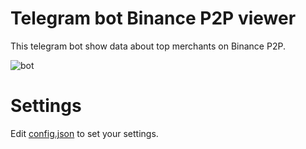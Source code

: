 # Telegram bot Binance P2P viewer
This telegram bot show data about top merchants on Binance P2P.

![bot](https://i.ibb.co/CsZf8gN/image.png)

# Settings
Edit [config.json](https://github.com/myown-del/p2p_binance_viewer/blob/main/config.json) to set your settings.
